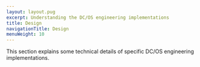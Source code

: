 ```yaml
---
layout: layout.pug
excerpt: Understanding the DC/OS engineering implementations
title: Design
navigationTitle: Design
menuWeight: 10
---
```


This section explains some technical details of specific DC/OS engineering implementations. 
